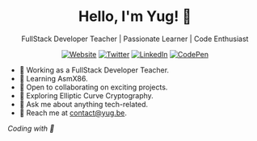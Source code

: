 <h1 align="center">Hello, I'm Yug! 👋</h1>
<p align="center">
  FullStack Developer Teacher | Passionate Learner | Code Enthusiast
</p>

<p align="center">
  <a href="http://yug.be"><img src="https://img.shields.io/badge/Website-yug.be-green" alt="Website"></a>
  <a href="https://twitter.com/yugmerabtene"><img src="https://img.shields.io/badge/Twitter-%40yugmerabtene-blue" alt="Twitter"></a>
  <a href="https://www.linkedin.com/in/youghourta-merabtène-76885b210/"><img src="https://img.shields.io/badge/LinkedIn-Youghourta%20Merabtène-blue" alt="LinkedIn"></a>
  <a href="https://codepen.io/yugmerabtene"><img src="https://img.shields.io/badge/CodePen-yugmerabtene-lightgrey" alt="CodePen"></a>  
</p>

- 💼 Working as a FullStack Developer Teacher.
- 🌱 Learning AsmX86.
- 🚀 Open to collaborating on exciting projects.
- 🤔 Exploring Elliptic Curve Cryptography.
- 💬 Ask me about anything tech-related.
- 📧 Reach me at [contact@yug.be](mailto:contact@yug.be).

<!-- Footer -->
<p align="left">
  <i>Coding with 💖</i>
</p>
